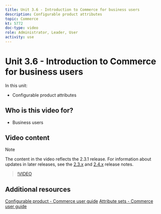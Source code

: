 ```yaml
---
title: Unit 3.6 - Introduction to Commerce for business users
description: Configurable product attributes
topic: Commerce
kt: 5772
doc-type: video
role: Administrator, Leader, User
activity: use
---
```


# Unit 3.6 - Introduction to Commerce for business users

In this unit:

- Configurable product attributes

## Who is this video for?

- Business users

## Video content

>[!NOTE]
>
>The content in the video reflects the 2.3.1 release. For information about updates in later releases, see the [ 2.3.x](https://devdocs.magento.com/guides/v2.3/release-notes/bk-release-notes.html) and [2.4.x](https://devdocs.magento.com/guides/v2.4/release-notes/bk-release-notes.html) release notes.

>[!VIDEO](https://video.tv.adobe.com/v/35957?quality=12&learn=on)

## Additional resources

[Configurable product - Commerce user guide](https://docs.magento.com/user-guide/catalog/product-create-configurable.html)
[Attribute sets - Commerce user guide](https://docs.magento.com/user-guide/stores/attribute-sets.html)
